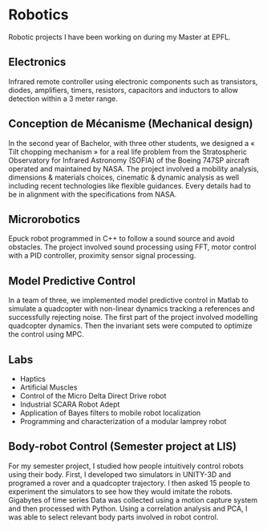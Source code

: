 # Robotics

Robotic projects I have been working on during my Master at EPFL.

## Electronics

Infrared remote controller using electronic components such as transistors, diodes, amplifiers, timers, resistors, capacitors and inductors to allow detection within a 3 meter range.

## Conception de Mécanisme (Mechanical design)

In the second year of Bachelor, with three other students, we designed a « Tilt chopping mechanism » for a real life problem from the Stratospheric Observatory for Infrared Astronomy (SOFIA) of the Boeing 747SP aircraft operated and maintained by NASA. The project involved a mobility analysis, dimensions & materials choices, cinematic & dynamic analysis as well including recent technologies like flexible guidances. Every details had to be in alignment with the specifications from NASA.

## Microrobotics

Epuck robot programmed in C++ to follow a sound source and avoid obstacles. The project involved sound processing using FFT, motor control with a PID controller, proximity sensor signal processing. 

## Model Predictive Control

In a team of three, we implemented model predictive control in Matlab to simulate a quadcopter with non-linear dynamics tracking a references and successfully rejecting noise. The first part of the project involved modelling quadcopter dynamics. Then the invariant sets were computed to optimize the control using MPC. 

## Labs

- Haptics
- Artificial Muscles
- Control of the Micro Delta Direct Drive robot
- Industrial SCARA Robot Adept
- Application of Bayes filters to mobile robot localization
- Programming and characterization of a modular lamprey robot


## Body-robot Control (Semester project at LIS)

For my semester project, I studied how people intuitively control robots using their body. First, I developed two simulators in UNITY-3D and programed a rover and a quadcopter trajectory. I then asked 15 people to experiment the simulators to see how they would imitate the robots. Gigabytes of time series Data was collected using a motion capture system and then processed with Python.
Using a correlation analysis and PCA, I was able to select relevant body parts involved in robot control.
